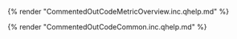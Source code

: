 {% render "CommentedOutCodeMetricOverview.inc.qhelp.md" %}

{% render "CommentedOutCodeCommon.inc.qhelp.md" %}

